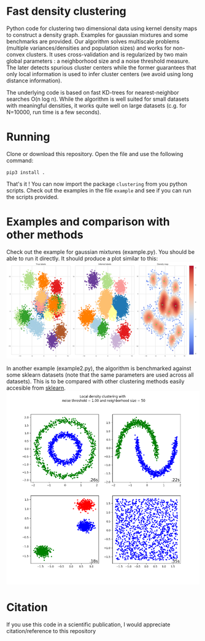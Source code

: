 # Fast density clustering
Python code for clustering two dimensional data using kernel density maps to construct a density graph. Examples for gaussian mixtures and some benchmarks are provided. Our algorithm solves multiscale problems (multiple variances/densities and population sizes) and works for non-convex clusters. It uses cross-validation and is regularized by two main global parameters : a neighborhood
size and a noise threshold measure. The later detects spurious cluster centers while the former guarantees that only local information is used to infer cluster centers (we avoid using long distance information). 

The underlying code is based on fast KD-trees for nearest-neighbor searches O(n log n). While the algorithm is well suited for small datasets with meaningful densities, it works quite well on large datasets (c.g. for N=10000, run time is a few seconds).

# Running

Clone or download this repository. Open the file and use the following command:
```
pip3 install .
```
That's it ! You can now import the package ```clustering``` from you python scripts. Check out the examples
in the file ```example``` and see if you can run the scripts provided.
# Examples and comparison with other methods
Check out the example for gaussian mixtures (example.py). You should be able to run it directly. It
should produce a plot similar to this: ![alt tag](https://github.com/alexandreday/fast_density_clustering/blob/master/example/result.png)

In another example (example2.py), the algorithm is benchmarked against some sklearn datasets (note that the same parameters are used across all datasets). This is to be compared with other clustering methods easily accesible from [sklearn](http://scikit-learn.org/stable/modules/clustering.html). ![alt tag](https://github.com/alexandreday/fast_density_clustering/blob/master/example/sklearn_datasets.png)
# Citation

If you use this code in a scientific publication, I would appreciate citation/reference to this repository

